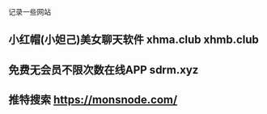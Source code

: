 记录一些网站

## 小红帽(小妲己)美女聊天软件 xhma.club xhmb.club

## 免费无会员不限次数在线APP  sdrm.xyz

## 推特搜索 https://monsnode.com/
